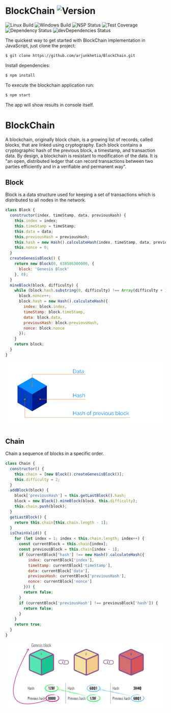 # BlockChain  ![Version][version-image]

![Linux Build][linuxbuild-image]
![Windows Build][windowsbuild-image]
![NSP Status][nspstatus-image]
![Test Coverage][coverage-image]
![Dependency Status][dependency-image]
![devDependencies Status][devdependency-image]

The quickest way to get started with BlockChain implementation in JavaScript, just clone the project:

```bash
$ git clone https://github.com/arjunkhetia/BlockChain.git
```

Install dependencies:

```bash
$ npm install
```

To execute the blockchain application run:

```bash
$ npm start
```

The app will show results in console itself.

# BlockChain

A blockchain, originally block chain, is a growing list of records, called blocks, that are linked using cryptography. Each block contains a cryptographic hash of the previous block, a timestamp, and transaction data. By design, a blockchain is resistant to modification of the data. It is "an open, distributed ledger that can record transactions between two parties efficiently and in a verifiable and permanent way".

## Block

Block is a data structure used for keeping a set of transactions which is distributed to all nodes in the network.

```js
class Block {
  constructor(index, timeStamp, data, previousHash) {
    this.index = index;
    this.timeStamp = timeStamp;
    this.data = data;
    this.previousHash = previousHash;
    this.hash = new Hash().calculateHash(index, timeStamp, data, previousHash, 0);
    this.nonce = 0;
  }
  createGenesisBlock() {
    return new Block(0, 638586300000, {
      block: 'Genesis Block'
    }, 0);
  }
  mineBlock(block, difficulty) {
    while (block.hash.substring(0, difficulty) !== Array(difficulty + 1).join('0')) {
      block.nonce++;
      block.hash = new Hash().calculateHash({
        index: block.index,
        timeStamp: block.timeStamp,
        data: block.data,
        previousHash: block.previousHash,
        nonce: block.nonce
      });
    }
    return block;
  }
}
```

![Block](https://github.com/arjunkhetia/BlockChain/blob/master/block.png "Block")

## Chain

Chain a sequence of blocks in a specific order.

```js
class Chain {
  constructor() {
    this.chain = [new Block().createGenesisBlock()];
    this.difficulty = 2;
  }
  addBlock(block) {
    block['previousHash'] = this.getLastBlock().hash;
    block = new Block().mineBlock(block, this.difficulty);
    this.chain.push(block);
  }
  getLastBlock() {
    return this.chain[this.chain.length - 1];
  }
  isChainValid() {
    for (let index = 1; index < this.chain.length; index++) {
      const currentBlock = this.chain[index];
      const previousBlock = this.chain[index - 1];
      if (currentBlock['hash'] !== new Hash().calculateHash({
          index: currentBlock['index'],
          timeStamp: currentBlock['timeStamp'],
          data: currentBlock['data'],
          previousHash: currentBlock['previousHash'],
          nonce: currentBlock['nonce']
        })) {
        return false;
      }
      if (currentBlock['previousHash'] !== previousBlock['hash']) {
        return false;
      }
    }
    return true;
  }
}
```

![Chain](https://github.com/arjunkhetia/BlockChain/blob/master/chain.png "Chain")

[version-image]: https://img.shields.io/badge/Version-1.0.0-orange.svg
[linuxbuild-image]: https://img.shields.io/badge/Linux-passing-brightgreen.svg
[windowsbuild-image]: https://img.shields.io/badge/Windows-passing-brightgreen.svg
[nspstatus-image]: https://img.shields.io/badge/nsp-no_known_vulns-blue.svg
[coverage-image]: https://img.shields.io/coveralls/expressjs/express/master.svg
[dependency-image]: https://img.shields.io/badge/dependencies-up_to_date-brightgreen.svg
[devdependency-image]: https://img.shields.io/badge/devdependencies-up_to_date-yellow.svg
